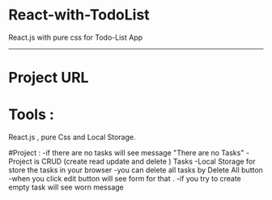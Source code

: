 # React-with-TodoList
React.js with pure css for Todo-List App 
_____________________
# Project URL

# Tools :
React.js , pure Css and Local Storage.

#Project :
-if there are no tasks will see message "There are no Tasks"
-Project is CRUD (create read update and delete ) Tasks 
-Local Storage for store the tasks in your browser 
-you can delete all tasks by Delete All button 
-when you click edit button will see form for that .
-if you try to create empty task will see worn message 
